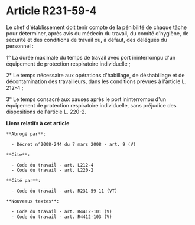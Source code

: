 # Article R231-59-4

Le chef d'établissement doit tenir compte de la pénibilité de chaque tâche pour déterminer, après avis du médecin du travail,
du comité d'hygiène, de sécurité et des conditions de travail ou, à défaut, des délégués du personnel :

1° La durée maximale du temps de travail avec port ininterrompu d'un équipement de protection respiratoire individuelle ;

2° Le temps nécessaire aux opérations d'habillage, de déshabillage et de décontamination des travailleurs, dans les
conditions prévues à l'article L. 212-4 ;

3° Le temps consacré aux pauses après le port ininterrompu d'un équipement de protection respiratoire individuelle, sans
préjudice des dispositions de l'article L. 220-2.

**Liens relatifs à cet article**

	**Abrogé par**:

	  - Décret n°2008-244 du 7 mars 2008 - art. 9 (V)

	**Cite**:

	  - Code du travail - art. L212-4
	  - Code du travail - art. L220-2

	**Cité par**:

	  - Code du travail - art. R231-59-11 (VT)

	**Nouveaux textes**:

	  - Code du travail - art. R4412-101 (V)
	  - Code du travail - art. R4412-103 (V)
